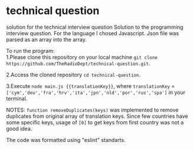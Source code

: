 # technical question
 solution for the technical interview question
Solution to the programming interview question. For the language I chosed Javascript. Json file was parsed as an array into the array.

To run the program:  
1.Please clone this repository on your local machine `git clone https://github.com/TheRadioDept/technical-question.git`.

2.Access the cloned repository  `cd technical-question`.

3.Execute `node main.js {{translationKey}}`, where `translationKey` = `['cym','deu','fra','hrv','ita','jpn','nld','por','rus','spa']` in your terminal. 

NOTES:
`function removeDuplicates(keys)` was implemented to remove duplicates from original array of translation keys. Since few countries have some specific keys, usage of `[0]` to get keys from first country was not a good idea. 

The code was formatted using "eslint" standarts. 

